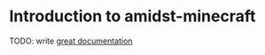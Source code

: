 # Introduction to amidst-minecraft

TODO: write [great documentation](http://jacobian.org/writing/what-to-write/)
